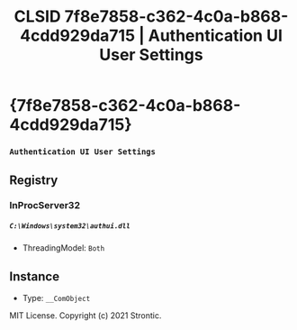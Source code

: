 ﻿---
title: "CLSID 7f8e7858-c362-4c0a-b868-4cdd929da715 | Authentication UI User Settings"
excerpt: What is COM-Object CLSID 7f8e7858-c362-4c0a-b868-4cdd929da715?
---

# {7f8e7858-c362-4c0a-b868-4cdd929da715}

### `Authentication UI User Settings`

## Registry


### InProcServer32

##### `C:\Windows\system32\authui.dll`
* ThreadingModel: `Both`

## Instance

* Type: `__ComObject`

MIT License. Copyright (c) 2021 Strontic.



